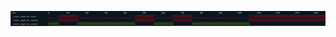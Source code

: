 

<p>
<svg viewBox="0 0 1650 80" xmlns="http://www.w3.org/2000/svg">
<defs>
<clipPath id="clip">
<rect height="80" width="1650" x="0" y="0"/>
</clipPath>
</defs>
<rect fill="#0B151D" height="80" stroke="darkblue" width="1650" x="0" y="0"/>
<line stroke="#333333" stroke-width="1" x1="200" x2="200" y1="0" y2="80"/>
<text clip-path="url(#clip)" dominant-baseline="middle" fill="#D4D4D4" font-family="monospace" font-size="10px" text-anchor="middle" x="200" y="10">
0
</text>
<line stroke="#333333" stroke-width="1" x1="300" x2="300" y1="0" y2="80"/>
<text clip-path="url(#clip)" dominant-baseline="middle" fill="#D4D4D4" font-family="monospace" font-size="10px" text-anchor="middle" x="300" y="10">
100
</text>
<line stroke="#333333" stroke-width="1" x1="400" x2="400" y1="0" y2="80"/>
<text clip-path="url(#clip)" dominant-baseline="middle" fill="#D4D4D4" font-family="monospace" font-size="10px" text-anchor="middle" x="400" y="10">
200
</text>
<line stroke="#333333" stroke-width="1" x1="500" x2="500" y1="0" y2="80"/>
<text clip-path="url(#clip)" dominant-baseline="middle" fill="#D4D4D4" font-family="monospace" font-size="10px" text-anchor="middle" x="500" y="10">
300
</text>
<line stroke="#333333" stroke-width="1" x1="600" x2="600" y1="0" y2="80"/>
<text clip-path="url(#clip)" dominant-baseline="middle" fill="#D4D4D4" font-family="monospace" font-size="10px" text-anchor="middle" x="600" y="10">
400
</text>
<line stroke="#333333" stroke-width="1" x1="700" x2="700" y1="0" y2="80"/>
<text clip-path="url(#clip)" dominant-baseline="middle" fill="#D4D4D4" font-family="monospace" font-size="10px" text-anchor="middle" x="700" y="10">
500
</text>
<line stroke="#333333" stroke-width="1" x1="800" x2="800" y1="0" y2="80"/>
<text clip-path="url(#clip)" dominant-baseline="middle" fill="#D4D4D4" font-family="monospace" font-size="10px" text-anchor="middle" x="800" y="10">
600
</text>
<line stroke="#333333" stroke-width="1" x1="900" x2="900" y1="0" y2="80"/>
<text clip-path="url(#clip)" dominant-baseline="middle" fill="#D4D4D4" font-family="monospace" font-size="10px" text-anchor="middle" x="900" y="10">
700
</text>
<line stroke="#333333" stroke-width="1" x1="1000" x2="1000" y1="0" y2="80"/>
<text clip-path="url(#clip)" dominant-baseline="middle" fill="#D4D4D4" font-family="monospace" font-size="10px" text-anchor="middle" x="1000" y="10">
800
</text>
<line stroke="#333333" stroke-width="1" x1="1100" x2="1100" y1="0" y2="80"/>
<text clip-path="url(#clip)" dominant-baseline="middle" fill="#D4D4D4" font-family="monospace" font-size="10px" text-anchor="middle" x="1100" y="10">
900
</text>
<line stroke="#333333" stroke-width="1" x1="1200" x2="1200" y1="0" y2="80"/>
<text clip-path="url(#clip)" dominant-baseline="middle" fill="#D4D4D4" font-family="monospace" font-size="10px" text-anchor="middle" x="1200" y="10">
1000
</text>
<line stroke="#333333" stroke-width="1" x1="1300" x2="1300" y1="0" y2="80"/>
<text clip-path="url(#clip)" dominant-baseline="middle" fill="#D4D4D4" font-family="monospace" font-size="10px" text-anchor="middle" x="1300" y="10">
1100
</text>
<line stroke="#333333" stroke-width="1" x1="1400" x2="1400" y1="0" y2="80"/>
<text clip-path="url(#clip)" dominant-baseline="middle" fill="#D4D4D4" font-family="monospace" font-size="10px" text-anchor="middle" x="1400" y="10">
1200
</text>
<line stroke="#333333" stroke-width="1" x1="1500" x2="1500" y1="0" y2="80"/>
<text clip-path="url(#clip)" dominant-baseline="middle" fill="#D4D4D4" font-family="monospace" font-size="10px" text-anchor="middle" x="1500" y="10">
1300
</text>
<line stroke="#333333" stroke-width="1" x1="1600" x2="1600" y1="0" y2="80"/>
<text clip-path="url(#clip)" dominant-baseline="middle" fill="#D4D4D4" font-family="monospace" font-size="10px" text-anchor="middle" x="1600" y="10">
1400
</text>
<text dominant-baseline="middle" fill="#D4D4D4" font-family="monospace" font-size="10px" text-anchor="start" x="3" y="10">
Time:
</text>
<text dominant-baseline="middle" fill="#D4D4D4" font-family="monospace" font-size="10px" text-anchor="start" x="3" xml:space="preserve" y="30">
.reset_negation.input
<title>top.reset_negation.input</title>
</text>
<path d="M 200 30 L 200 37 L 251 37 L 251 30" fill="none" stroke="#D62246" stroke-width="1"/>
<rect fill="#470B17" height="14" stroke="none" width="98" x="252" y="23"/>
<path d="M 251 30 L 251 23 L 351 23 L 351 30" fill="none" stroke="#D62246" stroke-width="1"/>
<path d="M 351 30 L 351 37 L 651 37 L 651 30" fill="none" stroke="#D62246" stroke-width="1"/>
<rect fill="#470B17" height="14" stroke="none" width="98" x="652" y="23"/>
<path d="M 651 30 L 651 23 L 751 23 L 751 30" fill="none" stroke="#D62246" stroke-width="1"/>
<path d="M 751 30 L 751 37 L 851 37 L 851 30" fill="none" stroke="#D62246" stroke-width="1"/>
<rect fill="#470B17" height="14" stroke="none" width="98" x="852" y="23"/>
<path d="M 851 30 L 851 23 L 951 23 L 951 30" fill="none" stroke="#D62246" stroke-width="1"/>
<path d="M 951 30 L 951 37 L 1251 37 L 1251 30" fill="none" stroke="#D62246" stroke-width="1"/>
<rect fill="#470B17" height="14" stroke="none" width="397" x="1252" y="23"/>
<path d="M 1251 30 L 1251 23 L 1650 23 L 1650 30" fill="none" stroke="#D62246" stroke-width="1"/>
<text dominant-baseline="middle" fill="#D4D4D4" font-family="monospace" font-size="10px" text-anchor="start" x="3" xml:space="preserve" y="50">
.reset_negation.input@
<title>top.reset_negation.input@</title>
</text>
<path d="M 200 50 L 200 57 L 251 57 L 251 50" fill="none" stroke="#D62246" stroke-width="1"/>
<rect fill="#470B17" height="14" stroke="none" width="98" x="252" y="43"/>
<path d="M 251 50 L 251 43 L 351 43 L 351 50" fill="none" stroke="#D62246" stroke-width="1"/>
<path d="M 351 50 L 351 57 L 651 57 L 651 50" fill="none" stroke="#D62246" stroke-width="1"/>
<rect fill="#470B17" height="14" stroke="none" width="98" x="652" y="43"/>
<path d="M 651 50 L 651 43 L 751 43 L 751 50" fill="none" stroke="#D62246" stroke-width="1"/>
<path d="M 751 50 L 751 57 L 851 57 L 851 50" fill="none" stroke="#D62246" stroke-width="1"/>
<rect fill="#470B17" height="14" stroke="none" width="98" x="852" y="43"/>
<path d="M 851 50 L 851 43 L 951 43 L 951 50" fill="none" stroke="#D62246" stroke-width="1"/>
<path d="M 951 50 L 951 57 L 1251 57 L 1251 50" fill="none" stroke="#D62246" stroke-width="1"/>
<rect fill="#470B17" height="14" stroke="none" width="397" x="1252" y="43"/>
<path d="M 1251 50 L 1251 43 L 1650 43 L 1650 50" fill="none" stroke="#D62246" stroke-width="1"/>
<text dominant-baseline="middle" fill="#D4D4D4" font-family="monospace" font-size="10px" text-anchor="start" x="3" xml:space="preserve" y="70">
.reset_negation.output
<title>top.reset_negation.output</title>
</text>
<rect fill="#1C400C" height="14" stroke="none" width="49" x="201" y="63"/>
<path d="M 200 70 L 200 63 L 251 63 L 251 70" fill="none" stroke="#56C126" stroke-width="1"/>
<path d="M 251 70 L 251 77 L 351 77 L 351 70" fill="none" stroke="#56C126" stroke-width="1"/>
<rect fill="#1C400C" height="14" stroke="none" width="298" x="352" y="63"/>
<path d="M 351 70 L 351 63 L 651 63 L 651 70" fill="none" stroke="#56C126" stroke-width="1"/>
<path d="M 651 70 L 651 77 L 751 77 L 751 70" fill="none" stroke="#56C126" stroke-width="1"/>
<rect fill="#1C400C" height="14" stroke="none" width="98" x="752" y="63"/>
<path d="M 751 70 L 751 63 L 851 63 L 851 70" fill="none" stroke="#56C126" stroke-width="1"/>
<path d="M 851 70 L 851 77 L 951 77 L 951 70" fill="none" stroke="#56C126" stroke-width="1"/>
<rect fill="#1C400C" height="14" stroke="none" width="298" x="952" y="63"/>
<path d="M 951 70 L 951 63 L 1251 63 L 1251 70" fill="none" stroke="#56C126" stroke-width="1"/>
<path d="M 1251 70 L 1251 77 L 1650 77 L 1650 70" fill="none" stroke="#56C126" stroke-width="1"/>
</svg>
</p>